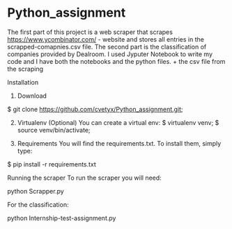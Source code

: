 # Python_assignment

The first part of this project is a web scraper that scrapes https://www.ycombinator.com/ - website and stores all entries in the scrapped-comapnies.csv file.
The second part is the classification of companies provided by Dealroom. 
I used Jyputer Notebook to write my code and I have both the notebooks and the python files. + the csv file from the scraping

Installation
1. Download

$ git clone https://github.com/cvetyx/Python_assignment.git;

2. Virtualenv (Optional)
You can create a virtual env:
$ virtualenv venv;
$ source venv/bin/activate;

3. Requirements
You will find the requirements.txt. To install them, simply type:

$ pip install -r requirements.txt

Running the scraper
To run the scraper you will need:

python Scrapper.py 

For the classification:

python Internship-test-assignment.py
